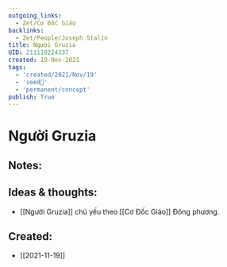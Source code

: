 ```yaml
---
outgoing_links:
  - Zet/Cơ Đốc Giáo
backlinks:
  - Zet/People/Joseph Stalin
title: Người Gruzia
UID: 211119224237
created: 19-Nov-2021
tags:
  - 'created/2021/Nov/19'
  - 'seed🥜'
  - 'permanent/concept'
publish: True
---
```

# Người Gruzia

## Notes:


## Ideas & thoughts:
- [[Người Gruzia]] chủ yếu theo [[Cơ Đốc Giáo]] Đông phương.


## Created:
- [[2021-11-19]]
